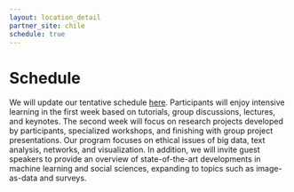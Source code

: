 ```yaml
---
layout: location_detail
partner_site: chile
schedule: true
---
```


# Schedule

We will update our tentative schedule [here](https://docs.google.com/spreadsheets/d/1EIINavEv7D1vsz8xdrMjNuUyurodpXN4r8f_HIFwqOM/edit?usp=sharing). Participants will enjoy intensive learning in the first week based on tutorials, group discussions, lectures, and keynotes. The second week will focus on research projects developed by participants, specialized workshops, and finishing with group project presentations. 
Our program focuses on ethical issues of big data, text analysis, networks, and visualization. In addition, we will invite guest speakers to provide an overview of state-of-the-art developments in machine learning and social sciences, expanding to topics such as image-as-data and surveys.
